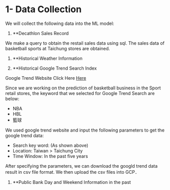 # 1- Data Collection

We will collect the following data into the ML model:

1. **Decathlon Sales Record

We make a query to obtain the restail sales data using sql. The sales data of basketball sports at Taichung stores are obtained.

1. **Historical Weather Information


1. **Historical Google Trend Search Index

Google Trend Website Click Here
[Here](https://trends.google.com/)

Since we are working on the prediction of basketball business in the Sport retail stores, the keyword that we selected for Google Trend Search are below:
* NBA
* HBL
* 籃球

We used google trend website and input the following parameters to get the google trend data:
* Search key word: (As shown above)
* Location: Taiwan > Taichung City
* Time Window: In the past five years

After specifying the parameters, we can download the googld trend data result in csv file format. We then upload the csv files into GCP．

1. **Public Bank Day and Weekend Information in the past


